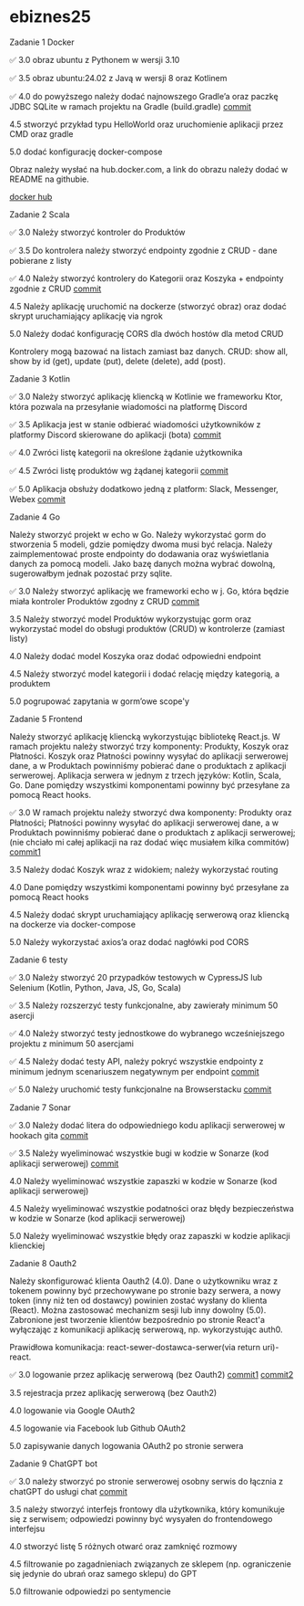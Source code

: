 # ebiznes25

Zadanie 1 Docker

✅ 3.0 obraz ubuntu z Pythonem w wersji 3.10

✅ 3.5 obraz ubuntu:24.02 z Javą w wersji 8 oraz Kotlinem

✅ 4.0 do powyższego należy dodać najnowszego Gradle’a oraz paczkę JDBC
SQLite w ramach projektu na Gradle (build.gradle) [commit](https://github.com/T-H-A-N-N/ebiznes25/commit/e5bb0bb19ae7c395f4dfef52fa064cae7a62e933)

4.5 stworzyć przykład typu HelloWorld oraz uruchomienie aplikacji
przez CMD oraz gradle

5.0 dodać konfigurację docker-compose

Obraz należy wysłać na hub.docker.com, a link do obrazu należy dodać w
README na githubie.

[docker hub](https://hub.docker.com/r/th4nn/ebiz1)

Zadanie 2 Scala

✅ 3.0 Należy stworzyć kontroler do Produktów

✅ 3.5 Do kontrolera należy stworzyć endpointy zgodnie z CRUD - dane
pobierane z listy

✅ 4.0 Należy stworzyć kontrolery do Kategorii oraz Koszyka + endpointy
zgodnie z CRUD [commit](https://github.com/T-H-A-N-N/ebiznes25/commit/19d54ffa5029ed7ae182f1871ff669bc37ae3b6d)

4.5 Należy aplikację uruchomić na dockerze (stworzyć obraz) oraz dodać
skrypt uruchamiający aplikację via ngrok

5.0 Należy dodać konfigurację CORS dla dwóch hostów dla metod CRUD

Kontrolery mogą bazować na listach zamiast baz danych. CRUD: show all,
show by id (get), update (put), delete (delete), add (post).

Zadanie 3 Kotlin

✅ 3.0 Należy stworzyć aplikację kliencką w Kotlinie we frameworku Ktor,
która pozwala na przesyłanie wiadomości na platformę Discord

✅ 3.5 Aplikacja jest w stanie odbierać wiadomości użytkowników z
platformy Discord skierowane do aplikacji (bota) [commit](https://github.com/T-H-A-N-N/ebiznes25/commit/d72d5adcb77048059d93796947ddca36f4e66fb8)

✅ 4.0 Zwróci listę kategorii na określone żądanie użytkownika

✅ 4.5 Zwróci listę produktów wg żądanej kategorii [commit](https://github.com/T-H-A-N-N/ebiznes25/commit/57a40eb2855848bc4ec6a59fb55a13cdbc1f1c1a)

✅ 5.0 Aplikacja obsłuży dodatkowo jedną z platform: Slack, Messenger,
Webex [commit](https://github.com/T-H-A-N-N/ebiznes25/commit/35d9713caaa60388f354d54dcf6e09e1a9ab6f99)

Zadanie 4 Go

Należy stworzyć projekt w echo w Go. Należy wykorzystać gorm do stworzenia 5 modeli, gdzie pomiędzy dwoma musi być relacja. Należy zaimplementować proste endpointy do dodawania oraz wyświetlania danych za pomocą modeli. Jako bazę danych można wybrać dowolną, sugerowałbym jednak pozostać przy sqlite.

✅ 3.0 Należy stworzyć aplikację we frameworki echo w j. Go, która będzie miała kontroler Produktów zgodny z CRUD [commit](https://github.com/T-H-A-N-N/ebiznes25/commit/5f532c037f31dc56e54b0cb9aa2ad97d3484aebd)

3.5 Należy stworzyć model Produktów wykorzystując gorm oraz wykorzystać model do obsługi produktów (CRUD) w kontrolerze (zamiast listy)

4.0 Należy dodać model Koszyka oraz dodać odpowiedni endpoint

4.5 Należy stworzyć model kategorii i dodać relację między kategorią, a produktem

5.0 pogrupować zapytania w gorm’owe scope'y

Zadanie 5 Frontend

Należy stworzyć aplikację kliencką wykorzystując bibliotekę React.js.
W ramach projektu należy stworzyć trzy komponenty: Produkty, Koszyk
oraz Płatności. Koszyk oraz Płatności powinny wysyłać do aplikacji
serwerowej dane, a w Produktach powinniśmy pobierać dane o produktach
z aplikacji serwerowej. Aplikacja serwera w jednym z trzech języków:
Kotlin, Scala, Go. Dane pomiędzy wszystkimi komponentami powinny być
przesyłane za pomocą React hooks.

✅ 3.0 W ramach projektu należy stworzyć dwa komponenty: Produkty oraz
Płatności; Płatności powinny wysyłać do aplikacji serwerowej dane, a w
Produktach powinniśmy pobierać dane o produktach z aplikacji
serwerowej; (nie chciało mi całej aplikacji na raz dodać więc musiałem kilka commitów) [commit1](https://github.com/T-H-A-N-N/ebiznes25/commit/96e67e0b1a42943f9df8add168a79dac2cec0fa1) 

3.5 Należy dodać Koszyk wraz z widokiem; należy wykorzystać routing

4.0 Dane pomiędzy wszystkimi komponentami powinny być przesyłane za
pomocą React hooks

4.5 Należy dodać skrypt uruchamiający aplikację serwerową oraz
kliencką na dockerze via docker-compose

5.0 Należy wykorzystać axios’a oraz dodać nagłówki pod CORS

Zadanie 6 testy

✅ 3.0 Należy stworzyć 20 przypadków testowych w CypressJS lub Selenium
(Kotlin, Python, Java, JS, Go, Scala)

✅ 3.5 Należy rozszerzyć testy funkcjonalne, aby zawierały minimum 50
asercji

✅ 4.0 Należy stworzyć testy jednostkowe do wybranego wcześniejszego
projektu z minimum 50 asercjami

✅ 4.5 Należy dodać testy API, należy pokryć wszystkie endpointy z
minimum jednym scenariuszem negatywnym per endpoint [commit](https://github.com/T-H-A-N-N/ebiznes25/commit/be89792763ea5fb43c4193baad1325f2857d9ce3)

✅ 5.0 Należy uruchomić testy funkcjonalne na Browserstacku [commit](https://github.com/T-H-A-N-N/ebiznes25/commit/f2f424ba0a01484aa67fb46e321b4205d4a038f5)

Zadanie 7 Sonar

✅ 3.0 Należy dodać litera do odpowiedniego kodu aplikacji serwerowej w
hookach gita [commit](https://github.com/T-H-A-N-N/ebiznes25/commit/fb408daa7709a37d22fe157351c0ab24f658ee01)

✅ 3.5 Należy wyeliminować wszystkie bugi w kodzie w Sonarze (kod
aplikacji serwerowej) [commit](https://github.com/T-H-A-N-N/ebiznes25/commit/6edaabc8eacb679db9e39bc7e4058de9fe324f4b)

4.0 Należy wyeliminować wszystkie zapaszki w kodzie w Sonarze (kod
aplikacji serwerowej)

4.5 Należy wyeliminować wszystkie podatności oraz błędy bezpieczeństwa
w kodzie w Sonarze (kod aplikacji serwerowej)

5.0 Należy wyeliminować wszystkie błędy oraz zapaszki w kodzie
aplikacji klienckiej

Zadanie 8 Oauth2

Należy skonfigurować klienta Oauth2 (4.0). Dane o użytkowniku wraz z
tokenem powinny być przechowywane po stronie bazy serwera, a nowy
token (inny niż ten od dostawcy) powinien zostać wysłany do klienta
(React). Można zastosować mechanizm sesji lub inny dowolny (5.0).
Zabronione jest tworzenie klientów bezpośrednio po stronie React'a
wyłączając z komunikacji aplikację serwerową, np. wykorzystując auth0.

Prawidłowa komunikacja: react-sewer-dostawca-serwer(via return
uri)-react.

✅ 3.0 logowanie przez aplikację serwerową (bez Oauth2) [commit1](https://github.com/T-H-A-N-N/ebiznes25/commit/5c88d56938869fb03688f01d1a6a74277691148e) [commit2](https://github.com/T-H-A-N-N/ebiznes25/commit/06e2bb6748587e8a15f82d97857be6ea4adc15e8)

3.5 rejestracja przez aplikację serwerową (bez Oauth2)

4.0 logowanie via Google OAuth2

4.5 logowanie via Facebook lub Github OAuth2

5.0 zapisywanie danych logowania OAuth2 po stronie serwera

Zadanie 9 ChatGPT bot

✅ 3.0 należy stworzyć po stronie serwerowej osobny serwis do łącznia z
chatGPT do usługi chat [commit](https://github.com/T-H-A-N-N/ebiznes25/commit/936597c6abfa1acc72afb0304dd60417fa2aad23)

3.5 należy stworzyć interfejs frontowy dla użytkownika, który
komunikuje się z serwisem; odpowiedzi powinny być wysyałen do
frontendowego interfejsu

4.0 stworzyć listę 5 różnych otwarć oraz zamknięć rozmowy

4.5 filtrowanie po zagadnieniach związanych ze sklepem (np.
ograniczenie się jedynie do ubrań oraz samego sklepu) do GPT

5.0 filtrowanie odpowiedzi po sentymencie
